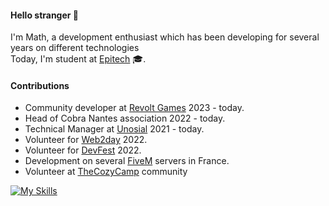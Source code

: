 #### Hello stranger 👋
I'm Math, a development enthusiast which has been developing for several years on different technologies\
Today, I'm student at [Epitech](https://www.epitech.eu/en/who-are-we/) 🎓.

#### Contributions
- Community developer at [Revolt Games](https://www.revoltgames.io/) 2023 - today.
- Head of Cobra Nantes association 2022 - today.
- Technical Manager at [Unosial](https://unosial.com) 2021 - today.
- Volunteer for [Web2day](https://web2day.co/en/) 2022.
- Volunteer for [DevFest](https://devfest.gdgnantes.com/) 2022.
- Development on several [FiveM](https://fivem.net/) servers in France.
- Volunteer at [TheCozyCamp](https://discord.gg/tcc) community

[![My Skills](https://skills.thijs.gg/icons?i=html,css,js,lua,cfg)](https://github.com/TekMath)

